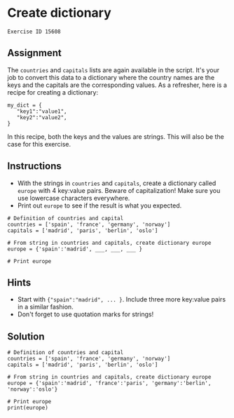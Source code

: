 
#  Create dictionary

```
Exercise ID 15608
```

##  Assignment 

The `countries` and `capitals` lists are again available in the script. It's your job to convert this data to a dictionary where the country names are the keys and the capitals are the corresponding values. As a refresher, here is a recipe for creating a dictionary:

```
my_dict = {
   "key1":"value1",
   "key2":"value2",
}

```

In this recipe, both the keys and the values are strings. This will also be the case for this exercise.

##  Instructions 

- With the strings in `countries` and `capitals`, create a dictionary called `europe` with 4 key:value pairs. Beware of capitalization! Make sure you use lowercase characters everywhere.
- Print out `europe` to see if the result is what you expected.



```
# Definition of countries and capital
countries = ['spain', 'france', 'germany', 'norway']
capitals = ['madrid', 'paris', 'berlin', 'oslo']

# From string in countries and capitals, create dictionary europe
europe = {'spain':'madrid', ___, ___, ___ }

# Print europe

```

##  Hints 

- Start with `{"spain":"madrid", ... }`. Include three more key:value pairs in a similar fashion.
- Don't forget to use quotation marks for strings!



##  Solution 

```
# Definition of countries and capital
countries = ['spain', 'france', 'germany', 'norway']
capitals = ['madrid', 'paris', 'berlin', 'oslo']

# From string in countries and capitals, create dictionary europe
europe = {'spain':'madrid', 'france':'paris', 'germany':'berlin', 'norway':'oslo'}

# Print europe
print(europe)
```


